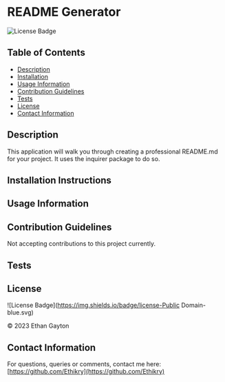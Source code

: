 # README Generator

  
  ![License Badge](https://img.shields.io/badge/license-undefined-blue.svg)
  

  ## Table of Contents 
  * [Description](#Description)
  * [Installation](#Installation)
  * [Usage Information](#Usage)
  * [Contribution Guidelines](#Contributions)
  * [Tests](#Tests)
  * [License](#License)
  * [Contact Information](#ContactInfo)
  ## Description
  This application will walk you through creating a professional README.md for your project. It uses the inquirer package to do so. 
  ## Installation Instructions
  
  ## Usage Information
  
  ## Contribution Guidelines 
  Not accepting contributions to this project currently.
  ## Tests 
  
  ## License
  
  
  ![License Badge](https://img.shields.io/badge/license-Public Domain-blue.svg)
  
  
  © 2023 Ethan Gayton
  
  
  ## Contact Information 
  For questions, queries or comments, contact me here: 
  [https://github.com/Ethikry](https://github.com/Ethikry)

